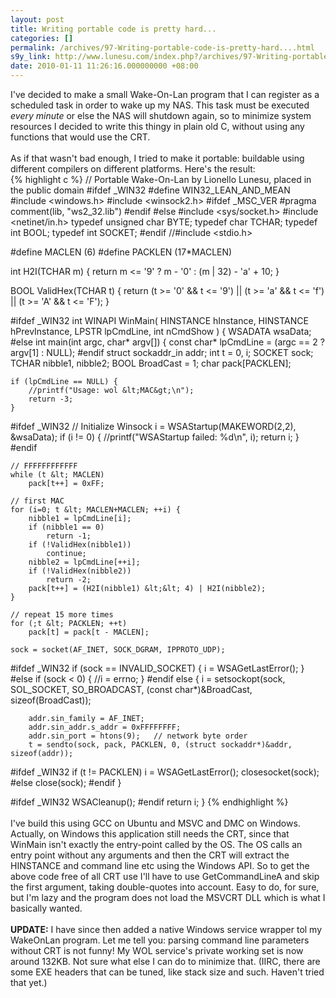 ```yaml
---
layout: post
title: Writing portable code is pretty hard...
categories: []
permalink: /archives/97-Writing-portable-code-is-pretty-hard....html
s9y_link: http://www.lunesu.com/index.php?/archives/97-Writing-portable-code-is-pretty-hard....html
date: 2010-01-11 11:26:16.000000000 +08:00
---
```

I've decided to make a small Wake-On-Lan program that I can register as a scheduled task in order to wake up my NAS. This task must be executed <em>every minute</em> or else the NAS will shutdown again, so to minimize system resources I decided to write this thingy in plain old C, without using any functions that would use the CRT. <br />
<br />
As if that wasn't bad enough, I tried to make it portable: buildable using different compilers on different platforms. Here's the result:<br />
{% highlight c %}
// Portable Wake-On-Lan by Lionello Lunesu, placed in the public domain
#ifdef _WIN32
#define WIN32_LEAN_AND_MEAN
#include &lt;windows.h&gt;
#include &lt;winsock2.h&gt;
#ifdef _MSC_VER
#pragma comment(lib, "ws2_32.lib")
#endif
#else
#include &lt;sys/socket.h&gt;
#include &lt;netinet/in.h&gt;
typedef unsigned char BYTE;
typedef char TCHAR;
typedef int BOOL;
typedef int SOCKET;
#endif
//#include &lt;stdio.h&gt;

#define MACLEN (6)
#define PACKLEN (17*MACLEN)

int H2I(TCHAR m) {
	return m &lt;= '9' ? m - '0' : (m | 32) - 'a' + 10;
}

BOOL ValidHex(TCHAR t) {
	return (t &gt;= '0' &&amp; t &lt;= '9') || (t &gt;= 'a' &&amp; t &lt;= 'f') || (t &gt;= 'A' &&amp; t &lt;= 'F');
}

#ifdef _WIN32
int WINAPI WinMain(
    HINSTANCE hInstance,
    HINSTANCE hPrevInstance,
    LPSTR lpCmdLine,
    int nCmdShow
)
{
	WSADATA wsaData;
#else
int main(int argc, char* argv[])
{
	const char* lpCmdLine = (argc == 2 ? argv[1] : NULL);
#endif
	struct sockaddr_in addr;
	int t = 0, i;
	SOCKET sock;
	TCHAR nibble1, nibble2;
	BOOL BroadCast = 1;
	char pack[PACKLEN];

	if (lpCmdLine == NULL) {
		//printf("Usage: wol &lt;MAC&gt;\n");
		return -3;
	}

#ifdef _WIN32
	// Initialize Winsock
	i = WSAStartup(MAKEWORD(2,2), &wsaData);
	if (i != 0) {
		//printf("WSAStartup failed: %d\n", i);
		return i;
	}
#endif

	// FFFFFFFFFFFF
	while (t &lt; MACLEN)
		pack[t++] = 0xFF;

	// first MAC
	for (i=0; t &lt; MACLEN+MACLEN; ++i) {
		nibble1 = lpCmdLine[i];
		if (nibble1 == 0)
			return -1;
		if (!ValidHex(nibble1))
			continue;
		nibble2 = lpCmdLine[++i];
		if (!ValidHex(nibble2))
			return -2;
		pack[t++] = (H2I(nibble1) &lt;&lt; 4) | H2I(nibble2);
	}

	// repeat 15 more times
	for (;t &lt; PACKLEN; ++t)
		pack[t] = pack[t - MACLEN];

	sock = socket(AF_INET, SOCK_DGRAM, IPPROTO_UDP);
#ifdef _WIN32
	if (sock == INVALID_SOCKET) {
		i = WSAGetLastError();
	}
#else
	if (sock &lt; 0) {
		//i = errno;
	}
#endif
	else {
		i = setsockopt(sock, SOL_SOCKET, SO_BROADCAST, (const char*)&BroadCast, sizeof(BroadCast));

		addr.sin_family = AF_INET;
		addr.sin_addr.s_addr = 0xFFFFFFFF;
		addr.sin_port = htons(9);	// network byte order
		t = sendto(sock, pack, PACKLEN, 0, (struct sockaddr*)&addr, sizeof(addr));
#ifdef _WIN32
		if (t != PACKLEN)
			i = WSAGetLastError();
		closesocket(sock);
#else
		close(sock);
#endif
	}

#ifdef _WIN32
	WSACleanup();
#endif
	return i;
}
{% endhighlight %}
<br />
<br />
I've build this using GCC on Ubuntu and MSVC and DMC on Windows. Actually, on Windows this application still needs the CRT, since that WinMain isn't exactly the entry-point called by the OS. The OS calls an entry point without any arguments and then the CRT will extract the HINSTANCE and command line etc using the Windows API. So to get the above code free of all CRT use I'll have to use GetCommandLineA and skip the first argument, taking double-quotes into account. Easy to do, for sure, but I'm lazy and the program does not load the MSVCRT DLL which is what I basically wanted.<br />
<br />
<strong>UPDATE:</strong> I have since then added a native Windows service wrapper tol my WakeOnLan program. Let me tell you: parsing command line parameters without CRT is not funny! My WOL service's private working set is now around 132KB. Not sure what else I can do to minimize that. (IIRC, there are some EXE headers that can be tuned, like stack size and such. Haven't tried that yet.)
